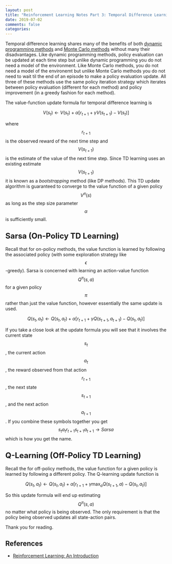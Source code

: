 ```yaml
---
layout: post
title: "Reinforcement Learning Notes Part 3: Temporal Difference Learning"
date: 2019-07-02
comments: false
categories: 
---
```


Temporal difference learning shares many of the benefits of both [dynamic programming methods](http://alexminnaar.com/2019/06/29/reinforcement-learning-pt1-dynamic-programming.html) and [Monte Carlo methods](http://alexminnaar.com/2019/06/30/reinforcement-learning-notes-pt2-monte-carlo-methods.html) without many their disadvantages.  Like dynamic programming methods, policy evaluation can be updated at each time step but unlike dynamic programming you do not need a model of the environment.  Like Monte Carlo methods, you do not need a model of the environemt but unlike Monte Carlo methods you do not need to wait til the end of an episode to make a policy evaluation update.  All three of these methods use the same policy iteration strategy which iterates between policy evaluation (different for each method) and policy improvement (in a greedy fashion for each method).

The value-function update formula for temporal difference learning is

$$V(s_t) \leftarrow V(s_t) + \alpha [r_{t+1} + \gamma V(s_{t+1}) - V(s_t)]$$

where $$r_{t+1}$$ is the observed reward of the next time step and $$V(s_{t+1})$$ is the estimate of the value of the next time step.  Since TD learning uses an existing estimate $$V(s_{t+1})$$ it is known as a _bootstrapping_ method (like DP methods). This TD update algorithm is guaranteed to converge to the value function of a given policy $$V^\pi(s)$$ as long as the step size parameter $$\alpha$$ is sufficiently small.
<h2><font size="5">Sarsa (On-Policy TD Learning)</font></h2>

Recall that for on-policy methods, the value function is learned by following the associated policy (with some exploration strategy like $$\epsilon$$-greedy).  Sarsa is concerned with learning an action-value function $$Q^\pi(s,a)$$ for a given policy $$\pi$$ rather than just the value function, however essentially the same update is used.

$$Q(s_t,a_t) \leftarrow Q(s_t,a_t) + \alpha [r_{t+1} + \gamma Q(s_{t+1},a_{t+1}) - Q(s_t,a_t)]$$

If you take a close look at the update formula you will see that it involves the current state $$s_t$$, the current action $$a_t$$, the reward observed from that action $$r_{t+1}$$, the next state $$s_{t+1}$$, and the next action $$a_{t+1}$$.  If you combine these symbols together you get $$s_ta_tr_{t+1}s_{t+1}a_{t+1} \rightarrow Sarsa$$ which is how you get the name.



<h2><font size="5">Q-Learning (Off-Policy TD Learning)</font></h2>

Recall the for off-policy methods, the value function for a given policy is learned by following a different policy.  The Q-learning update function is

$$Q(s_t,a_t) \leftarrow Q(s_t,a_t) + \alpha [r_{t+1} + \gamma \max_aQ(s_{t+1},a) - Q(s_t,a_t)]$$

So this update formula will end up estimating $$Q^\pi(s,a)$$ no matter what policy is being observed.  The only requirement is that the policy being observed updates all state-action pairs.

Thank you for reading.
## References
* [Reinforcement Learning: An Introduction](http://incompleteideas.net/book/the-book-2nd.html)